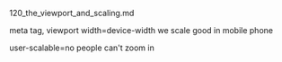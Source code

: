 120_the_viewport_and_scaling.md

meta tag, viewport
width=device-width we scale good in mobile phone

user-scalable=no people can't zoom in

















